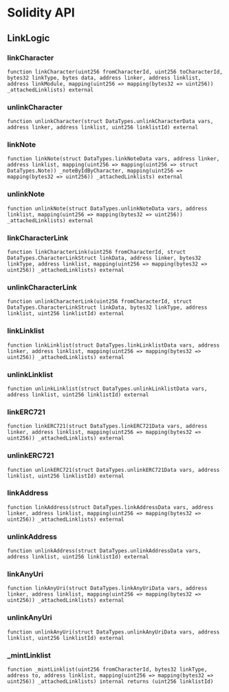 # Solidity API

## LinkLogic

### linkCharacter

```solidity
function linkCharacter(uint256 fromCharacterId, uint256 toCharacterId, bytes32 linkType, bytes data, address linker, address linklist, address linkModule, mapping(uint256 => mapping(bytes32 => uint256)) _attachedLinklists) external
```

### unlinkCharacter

```solidity
function unlinkCharacter(struct DataTypes.unlinkCharacterData vars, address linker, address linklist, uint256 linklistId) external
```

### linkNote

```solidity
function linkNote(struct DataTypes.linkNoteData vars, address linker, address linklist, mapping(uint256 => mapping(uint256 => struct DataTypes.Note)) _noteByIdByCharacter, mapping(uint256 => mapping(bytes32 => uint256)) _attachedLinklists) external
```

### unlinkNote

```solidity
function unlinkNote(struct DataTypes.unlinkNoteData vars, address linklist, mapping(uint256 => mapping(bytes32 => uint256)) _attachedLinklists) external
```

### linkCharacterLink

```solidity
function linkCharacterLink(uint256 fromCharacterId, struct DataTypes.CharacterLinkStruct linkData, address linker, bytes32 linkType, address linklist, mapping(uint256 => mapping(bytes32 => uint256)) _attachedLinklists) external
```

### unlinkCharacterLink

```solidity
function unlinkCharacterLink(uint256 fromCharacterId, struct DataTypes.CharacterLinkStruct linkData, bytes32 linkType, address linklist, uint256 linklistId) external
```

### linkLinklist

```solidity
function linkLinklist(struct DataTypes.linkLinklistData vars, address linker, address linklist, mapping(uint256 => mapping(bytes32 => uint256)) _attachedLinklists) external
```

### unlinkLinklist

```solidity
function unlinkLinklist(struct DataTypes.unlinkLinklistData vars, address linklist, uint256 linklistId) external
```

### linkERC721

```solidity
function linkERC721(struct DataTypes.linkERC721Data vars, address linker, address linklist, mapping(uint256 => mapping(bytes32 => uint256)) _attachedLinklists) external
```

### unlinkERC721

```solidity
function unlinkERC721(struct DataTypes.unlinkERC721Data vars, address linklist, uint256 linklistId) external
```

### linkAddress

```solidity
function linkAddress(struct DataTypes.linkAddressData vars, address linker, address linklist, mapping(uint256 => mapping(bytes32 => uint256)) _attachedLinklists) external
```

### unlinkAddress

```solidity
function unlinkAddress(struct DataTypes.unlinkAddressData vars, address linklist, uint256 linklistId) external
```

### linkAnyUri

```solidity
function linkAnyUri(struct DataTypes.linkAnyUriData vars, address linker, address linklist, mapping(uint256 => mapping(bytes32 => uint256)) _attachedLinklists) external
```

### unlinkAnyUri

```solidity
function unlinkAnyUri(struct DataTypes.unlinkAnyUriData vars, address linklist, uint256 linklistId) external
```

### _mintLinklist

```solidity
function _mintLinklist(uint256 fromCharacterId, bytes32 linkType, address to, address linklist, mapping(uint256 => mapping(bytes32 => uint256)) _attachedLinklists) internal returns (uint256 linklistId)
```

